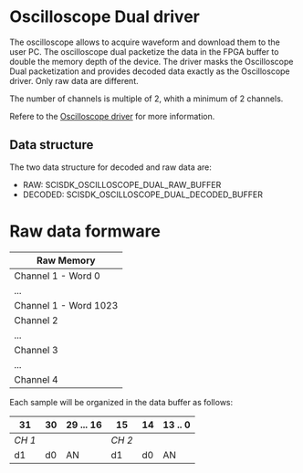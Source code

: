 # Oscilloscope Dual driver

The oscilloscope allows to acquire waveform and download them to the user PC.
The oscilloscope dual packetize the data in the FPGA buffer to double the memory depth of the device.
The driver masks the Oscilloscope Dual packetization and provides decoded data exactly as the Oscilloscope driver.
Only raw data are different.

The number of channels is multiple of 2, whith a minimum of 2 channels.

Refere to the [Oscilloscope driver](oscilloscope.md) for more information.

## Data structure

The two data structure for decoded and raw data are:
- RAW: SCISDK_OSCILLOSCOPE_DUAL_RAW_BUFFER
- DECODED: SCISDK_OSCILLOSCOPE_DUAL_DECODED_BUFFER

# Raw data formware

| Raw Memory | 
| --------- |
| Channel 1 - Word 0| 
| ... |
| Channel 1 - Word 1023| 
| Channel 2 | 
| ... |
| Channel 3 | 
| ... |
| Channel 4 |

Each sample will be organized in the data buffer as follows:


|31|30|29 ... 16|15|14|13 .. 0|
|--|--|---------|--|--|-------|
|     *CH 1*  |||    *CH 2* |||
|d1|d0|   AN    |d1|d0|   AN  |

